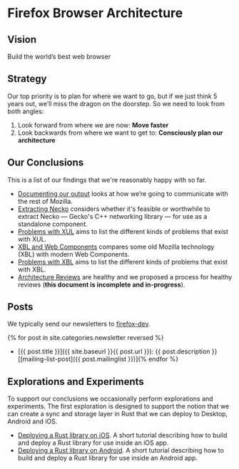 
# Firefox Browser Architecture

## Vision

Build the world’s best web browser

## Strategy

Our top priority is to plan for where we want to go, but if we just think 5 years out, we’ll miss the dragon on the doorstep. So we need to look from both angles:

1. Look forward from where we are now: **Move faster**
2. Look backwards from where we want to get to: **Consciously plan our architecture**

## Our Conclusions

This is a list of our findings that we're reasonably happy with so far.

* [Documenting our output](text/0001-documenting-output.md) looks at how we’re going to communicate with the rest of Mozilla.
* [Extracting Necko](text/0002-extracting-necko.md) considers whether it's feasible or worthwhile to extract Necko — Gecko's C++ networking library — for use as a standalone component.
* [Problems with XUL](text/0003-problems-with-xul.md) aims to list the different kinds of problems that exist with XUL.
* [XBL and Web Components](text/0004-xbl-web-components.md) compares some old Mozilla technology (XBL) with modern Web Components.
* [Problems with XBL](text/0005-problems-with-xbl.md) aims to list the different kinds of problems that exist with XBL.
* [Architecture Reviews](text/0006-architecture-review-process.md) are healthy and we proposed a process for healthy reviews (**this document is incomplete and in-progress**).

## Posts

We typically send our newsletters to [firefox-dev](https://www.mozilla.org/en-US/about/forums/#firefox-dev).

{% for post in site.categories.newsletter reversed %}
* [{{ post.title }}]({{ site.baseurl }}{{ post.url }}): {{ post.description }} [[mailing-list-post]({{ post.mailinglist }})]{% endfor %}

## Explorations and Experiments

To support our conclusions we occasionally perform explorations and experiments. The first exploration is designed to support the notion that we can create a sync and storage layer in Rust that we can deploy to Desktop, Android and iOS.

* [Deploying a Rust library on iOS](experiments/2017-09-06-rust-on-ios.md). A short tutorial describing how to build and deploy a Rust library for use inside an iOS app.
* [Deploying a Rust library on Android](experiments/2017-09-21-rust-on-android.md). A short tutorial describing how to build and deploy a Rust library for use inside an Android app.
